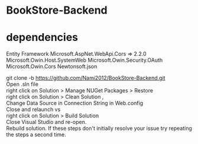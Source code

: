 # BookStore-Backend


# dependencies
Entity Framework
Microsoft.AspNet.WebApi.Cors => 2.2.0
Microsoft.Owin.Host.SystemWeb
Microsoft.Owin.Security.OAuth
Microsoft.Owin.Cors
Newtonsoft.json

git clone -b <branch-name>https://github.com/Nami2012/BookStore-Backend.git <br />
Open .sln file <br />
right click on Solution > Manage NUGet Packages > Restore <br />
right click on Solution > Clean Solution ,  <br />
Change Data Source in Connection String in Web.config <br />
Close and relaunch vs <br />
right click on Solution > Build Solution <br />
Close Visual Studio and re-open. <br />
Rebuild solution. If these steps don't initially resolve your issue try repeating the steps a second time.  <br />
